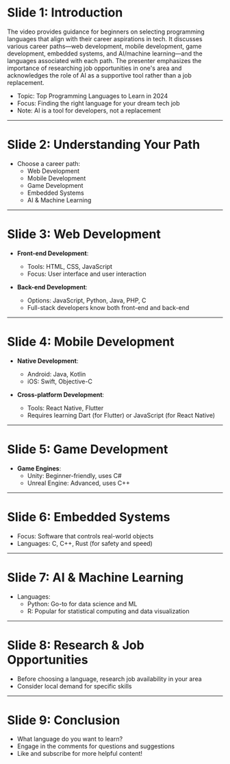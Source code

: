 # Slide 1: Introduction

The video provides guidance for beginners on selecting programming languages that align with their career aspirations in tech. It discusses various career paths—web development, mobile development, game development, embedded systems, and AI/machine learning—and the languages associated with each path. The presenter emphasizes the importance of researching job opportunities in one's area and acknowledges the role of AI as a supportive tool rather than a job replacement.


- Topic: Top Programming Languages to Learn in 2024
- Focus: Finding the right language for your dream tech job
- Note: AI is a tool for developers, not a replacement

---

# Slide 2: Understanding Your Path
- Choose a career path:
  - Web Development
  - Mobile Development
  - Game Development
  - Embedded Systems
  - AI & Machine Learning

---

# Slide 3: Web Development
- **Front-end Development**:
  - Tools: HTML, CSS, JavaScript
  - Focus: User interface and user interaction

- **Back-end Development**:
  - Options: JavaScript, Python, Java, PHP, C
  - Full-stack developers know both front-end and back-end

---

# Slide 4: Mobile Development
- **Native Development**:
  - Android: Java, Kotlin
  - iOS: Swift, Objective-C

- **Cross-platform Development**:
  - Tools: React Native, Flutter
  - Requires learning Dart (for Flutter) or JavaScript (for React Native)

---

# Slide 5: Game Development
- **Game Engines**:
  - Unity: Beginner-friendly, uses C#
  - Unreal Engine: Advanced, uses C++

---

# Slide 6: Embedded Systems
- Focus: Software that controls real-world objects
- Languages: C, C++, Rust (for safety and speed)

---

# Slide 7: AI & Machine Learning
- Languages:
  - Python: Go-to for data science and ML
  - R: Popular for statistical computing and data visualization

---

# Slide 8: Research & Job Opportunities
- Before choosing a language, research job availability in your area
- Consider local demand for specific skills

---

# Slide 9: Conclusion
- What language do you want to learn?
- Engage in the comments for questions and suggestions
- Like and subscribe for more helpful content!
